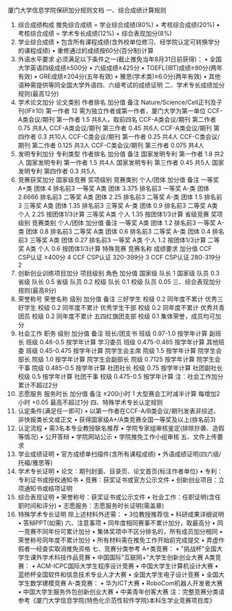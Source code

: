 厦门大学信息学院保研加分规则文档 
一、综合成绩计算规则 
1. 综合成绩构成 
推免综合成绩 = 学业综合成绩(80%) + 考核综合成绩(20%) 
	•	考核综合成绩 = 学术专长成绩(12%) + 综合表现加分(8%) 
2. 学业综合成绩 
	•	包含所有课程成绩(含外校单位修习、经学院认定可转换学分的课程成绩) 
	•	重修通过的成绩按60分(百分制)计算 
3. 外语水平要求 
必须满足以下条件之一(截止推免当年8月31日前获得)： 
	•	全国大学英语四级成绩≥500分 
	•	六级成绩≥425分 
	•	TOEFL(IBT)成绩≥90分(两年有效) 
	•	GRE成绩≥204分(五年有效) 
	•	雅思(学术类)≥6.0分(两年有效) 
	•	其他语种需提供等同全国大学外语四、六级考试的成绩证明 
二、学术专长成绩加分规则(最高12分) 
1. 学术论文加分 
论文类别
作者排名
加分值
备注
Nature/Science/Cell正刊及子刊(IF≥10)
第一作者
12
需为独立作者或第一作者，厦门大学为第一单位
CCF-A类会议/期刊
第一作者
1.5
共8人，取前四名
CCF-A类会议/期刊
第二作者
0.75
共8人
CCF-A类会议/期刊
第三作者
0.45
共6人
CCF-A类会议/期刊
第四作者
0.3
共10人
CCF-C类会议/期刊
第一作者
0.25
共4人
CCF-C类会议/期刊
第二作者
0.125
共3人
CCF-C类会议/期刊
第三作者
0.075
共4人
2. 发明专利加分 
专利类型
作者排名
加分值
备注
国家发明专利
第一作者
1.8
共2人
国家发明专利
第一作者
1.5
共4人
国家发明专利
第三作者
0.45
共5人
国家发明专利
第四作者
0.3
共5人
3. 竞赛获奖加分 
国家级竞赛 
奖项级别
竞赛类别
个人/团体
加分值
备注
一等奖
A+类
团体
4
排名前3
一等奖
A类
团体
3.375
排名前3
一等奖
A-类
团体
2.6666
排名前3
二等奖
A类
团体
2.25
排名前3
二等奖
A-类
团体
1.5
排名前3
三等奖
A类
团体
1.35
排名前3
三等奖
A-类
团体
0.9
排名前3
二等奖
A类
个人
2.25
按团体1/3计算
三等奖
A类
个人
1.35
按团体1/3计算
省级竞赛 
奖项级别
竞赛类别
个人/团体
加分值
备注
一等奖
A类
团体
1.2
排名前3
一等奖
A-类
团体
0.8
排名前3
二等奖
A类
团体
0.6
排名前3
二等奖
A-类
团体
0.4
排名前3
三等奖
A类
团体
0.27
排名前3
一等奖
A类
个人
1.2
按团体1/3计算
二等奖
A类
个人
0.6
按团体1/3计算
特殊竞赛 
竞赛名称
成绩要求
加分值
CCF CSP认证
≥400分
4
CCF CSP认证
320-399分
3
CCF CSP认证
280-319分
2
4. 创新创业训练项目加分 
项目级别
角色
加分值
国家级
队长
1
国家级
队员
0.3
省级
队长
0.5
省级
队员
0.2
校级
队长
0.1
校级
队员
0.05
三、综合表现加分规则(最高8分) 
1. 荣誉称号 
荣誉名称
级别
加分值
备注
三好学生
校级
0.2
同年度不累计
优秀三好学生
校级
0.2
同年度不累计
优秀学生干部
校级
0.2
同年度不累计
优秀共青团员
校级
0.2
同年度不累计
五四红旗团支部
校级
0.1
集体荣誉，成员均可加分
2. 社会工作 
职务
级别
加分值
备注
班长/团支书
班级
0.97-1.0
按学年计算
副班长
班级
0.48-0.5
按学年计算
学习委员
班级
0.475-0.485
按学年计算
其他班委
班级
0.45-0.475
按学年计算
院学生会主席
院级
1.5
按学年计算
院学生会部长
院级
1.0
按学年计算
院学生会副部长
院级
0.7125
按学年计算
院学生会干事
院级
0.485-0.5
按学年计算
社团社长
校级
0.75
按学年计算
社团副社长
校级
0.5
按学年计算
社团干事
校级
0.475-0.5
按学年计算
注：社会工作加分累计不超过2分 
3. 志愿服务 
服务时长
加分值
备注
≥200小时
1
大型赛会工时减半计算
每增加2小时
+0.05
最高不超过1分
四、特殊学术专长认定规则 
1. 认定条件(满足任一即可) 
	•	以第一作者在CCF-A/B类会议/期刊发表非综述、非快报类长文或正文 
	•	获得国家级A+/A类竞赛全国一等奖及以上(排名前3) 
2. 认定流程 
	•	需3名本专业教授联名推荐 
	•	学院专家组审核鉴定(排除抄袭、造假等情况) 
	•	公开答辩 
	•	学院网站公示 
	•	学院推免工作小组审核 
五、文件上传要求 
1. 学业成绩证明 
	•	官方成绩单扫描件(含所有课程成绩) 
	•	外语成绩证明(四六级/托福/雅思等) 
2. 学术专长证明 
	•	论文：期刊封面、目录页、论文首页(标注作者单位) 
	•	专利：专利证书或授权通知书 
	•	竞赛：获奖证书或官方公示文件 
	•	创新创业项目：立项通知书或结项证明 
3. 综合表现证明 
	•	荣誉称号：获奖证书或公示文件 
	•	社会工作：任职证明(含任职时间和评分) 
	•	志愿服务：志愿服务时长证明(需盖章) 
4. 特殊学术专长证明 
除上述材料外还需： 
	•	3位教授推荐信 
	•	科研成果详细说明 
	•	答辩PPT(如需) 
六、注意事项 
	•	同年度相同赛事不累计加分，取最高分 
	•	同一竞赛不同年份可累计加分 
	•	集体奖项中不区分排名的，所有成员加分相同 
	•	荣誉称号同年度不累计加分 
	•	所有材料需在推免工作开始前完成提交 
	•	弄虚作假者一经查实取消推免资格 
七、竞赛分类参考 
A+类竞赛： 
	•	"挑战杯"全国大学生课外学术科技作品竞赛 
	•	中国国际"互联网+"大学生创新创业大赛 
A类竞赛： 
	•	ACM-ICPC国际大学生程序设计竞赛 
	•	中国大学生计算机设计大赛 
	•	蓝桥杯全国软件和信息技术专业人才大赛 
	•	全国大学生电子设计竞赛 
	•	全国大学生数学建模竞赛 
A-类竞赛： 
	•	华为ICT大赛 
	•	RoboCom机器人开发者大赛 
	•	中国大学生服务外包创新创业大赛 
	•	中美青年创客大赛 
注：完整竞赛分类请参考《厦门大学信息学院(特色化示范性软件学院)本科生学业竞赛项目库》
